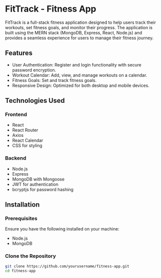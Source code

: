 # FitTrack - Fitness App

FitTrack is a full-stack fitness application designed to help users track their workouts, set fitness goals, and monitor their progress. The application is built using the MERN stack (MongoDB, Express, React, Node.js) and provides a seamless experience for users to manage their fitness journey.

## Features

- User Authentication: Register and login functionality with secure password encryption.
- Workout Calendar: Add, view, and manage workouts on a calendar.
- Fitness Goals: Set and track fitness goals.
- Responsive Design: Optimized for both desktop and mobile devices.

## Technologies Used

### Frontend
- React
- React Router
- Axios
- React Calendar
- CSS for styling

### Backend
- Node.js
- Express
- MongoDB with Mongoose
- JWT for authentication
- bcryptjs for password hashing

## Installation

### Prerequisites

Ensure you have the following installed on your machine:
- Node.js
- MongoDB

### Clone the Repository

```sh
git clone https://github.com/yourusername/fitness-app.git
cd fitness-app
